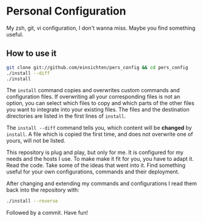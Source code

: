 # Personal Configuration

My zsh, git, vi configuration, I don't wanna miss. Maybe you find something useful.

## How to use it

```sh
git clone git://github.com/einsichten/pers_config && cd pers_config
./install --diff
./install
```

The `install` command copies and overwrites custom commands and configuration files. If overwriting all your corresponding files is not an option, you can select which files to copy and which parts of the other files you want to integrate into your existing files. The files and the destination directories are listed in the first lines of `install`.

The `install --diff` command tells you, which content will be __changed__ by `install`. A file which is copied the first time, and does not overwrite one of yours, will not be listed.

This repository is plug and play, but only for me. It is configured for my needs and the hosts I use. To make make it fit for you, you have to adapt it. Read the code. Take some of the ideas that went into it. Find something useful for your own configurations, commands and their deployment.

After changing and extending my commands and configurations I read them back into the repository with:

```sh
./install --reverse
```

Followed by a commit. Have fun!
